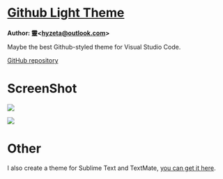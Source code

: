 # [Github Light Theme](https://marketplace.visualstudio.com/items?itemName=Hyzeta.vscode-theme-github-light)

**Author: 靈<<hyzeta@outlook.com>>**

Maybe the best Github-styled theme for Visual Studio Code.

[GitHub repository](https://github.com/Hyzeta/vscode-theme-github-light)

# ScreenShot

![](https://github.com/Hyzeta/resources/raw/master/vscode-github-theme/github-theme-0.png)

![](https://github.com/Hyzeta/resources/raw/master/vscode-github-theme/github-theme-1.png)

# Other

I also create a theme for Sublime Text and TextMate, [you can get it here](https://github.com/Hyzeta/sublime-theme-github-light).